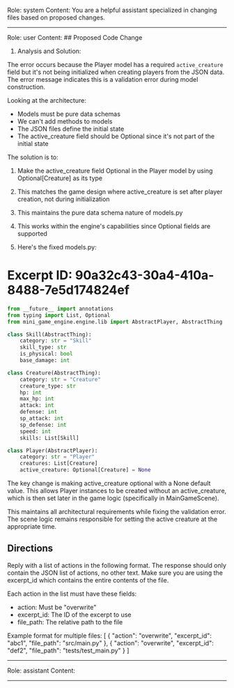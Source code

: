 Role: system
Content: You are a helpful assistant specialized in changing files based on proposed changes.
__________________
Role: user
Content: ## Proposed Code Change
1. Analysis and Solution:

The error occurs because the Player model has a required `active_creature` field but it's not being initialized when creating players from the JSON data. The error message indicates this is a validation error during model construction.

Looking at the architecture:
- Models must be pure data schemas
- We can't add methods to models
- The JSON files define the initial state
- The active_creature field should be Optional since it's not part of the initial state

The solution is to:
1. Make the active_creature field Optional in the Player model by using Optional[Creature] as its type
2. This matches the game design where active_creature is set after player creation, not during initialization
3. This maintains the pure data schema nature of models.py
4. This works within the engine's capabilities since Optional fields are supported

2. Here's the fixed models.py:

# Excerpt ID: 90a32c43-30a4-410a-8488-7e5d174824ef
```python main_game/models.py
from __future__ import annotations
from typing import List, Optional
from mini_game_engine.engine.lib import AbstractPlayer, AbstractThing

class Skill(AbstractThing):
    category: str = "Skill"
    skill_type: str
    is_physical: bool 
    base_damage: int

class Creature(AbstractThing):
    category: str = "Creature"
    creature_type: str
    hp: int
    max_hp: int
    attack: int
    defense: int
    sp_attack: int
    sp_defense: int
    speed: int
    skills: List[Skill]

class Player(AbstractPlayer):
    category: str = "Player"
    creatures: List[Creature]
    active_creature: Optional[Creature] = None
```

The key change is making active_creature optional with a None default value. This allows Player instances to be created without an active_creature, which is then set later in the game logic (specifically in MainGameScene).

This maintains all architectural requirements while fixing the validation error. The scene logic remains responsible for setting the active creature at the appropriate time.

## Directions
Reply with a list of actions in the following format. The response should only contain the JSON list of actions, no other text.
Make sure you are using the excerpt_id which contains the entire contents of the file.

Each action in the list must have these fields:
- action: Must be "overwrite"
- excerpt_id: The ID of the excerpt to use
- file_path: The relative path to the file

Example format for multiple files:
[
    {
        "action": "overwrite",
        "excerpt_id": "abc1",
        "file_path": "src/main.py"
    },
    {
        "action": "overwrite",
        "excerpt_id": "def2",
        "file_path": "tests/test_main.py"
    }
]
__________________
Role: assistant
Content: 
__________________
